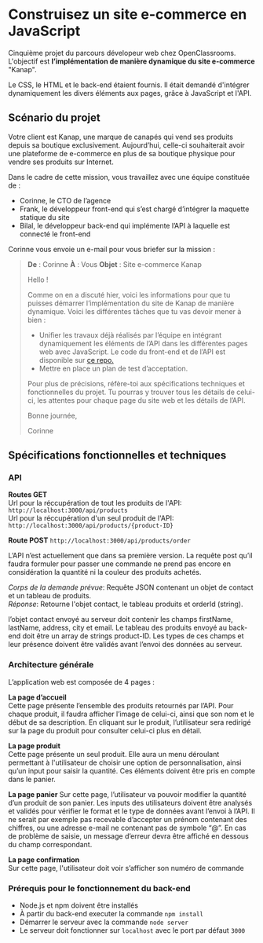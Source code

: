# Construisez un site e-commerce en JavaScript  

Cinquième projet du parcours dévelopeur web chez OpenClassrooms. L'objectif est __l’implémentation de manière dynamique du site e-commerce__ "Kanap".    

Le CSS, le HTML et le back-end étaient fournis. Il était demandé d'intégrer dynamiquement les divers éléments aux pages, grâce à JavaScript et l'API. 

## Scénario du projet

Votre client est Kanap, une marque de canapés qui vend ses produits depuis sa boutique exclusivement. Aujourd’hui, celle-ci souhaiterait avoir une plateforme de e-commerce en plus de sa boutique physique pour vendre ses produits sur Internet.  

Dans le cadre de cette mission, vous travaillez avec une équipe constituée de :  
- Corinne, le CTO de l’agence  
- Frank, le développeur front-end qui s’est chargé d’intégrer la maquette statique du site  
- Bilal, le développeur back-end qui implémente l’API à laquelle est connecté le front-end 

Corinne vous envoie un e-mail pour vous briefer sur la mission :  

>__De__ : Corinne
>__À__ : Vous
>__Objet__ : Site e-commerce Kanap 
>
>Hello !  
>
>Comme on en a discuté hier, voici les informations pour que tu puisses démarrer l’implémentation du site de Kanap de manière dynamique. Voici les différentes tâches que tu vas devoir mener à bien :  
>
>- Unifier les travaux déjà réalisés par l’équipe en intégrant dynamiquement les éléments de l’API dans les différentes pages web avec JavaScript. Le code du front-end et de l’API est disponible sur [ce repo.](https://github.com/OpenClassrooms-Student-Center/P5-Dev-Web-Kanap)
>- Mettre en place un plan de test d’acceptation.
>
>Pour plus de précisions, réfère-toi aux spécifications techniques et fonctionnelles du projet. Tu pourras y trouver tous les détails de celui-ci, les attentes pour chaque page du site web et les détails de l’API. 
>
>Bonne journée,
>
>Corinne


## Spécifications fonctionnelles et techniques

### API

__Routes GET__  
Url pour la réccupération de tout les produits de l'API: `http://localhost:3000/api/products`  
Url pour la réccupération d'un seul produit de l'API: `http://localhost:3000/api/products/{product-ID}`  

__Route POST__
`http://localhost:3000/api/products/order`  

L’API n’est actuellement que dans sa première version. La requête post qu’il faudra formuler pour passer une commande ne prend pas encore en considération la quantité ni la couleur des produits achetés.  

*Corps de la demande prévue*: Requête JSON contenant un objet de contact et un tableau de produits.  
*Réponse*: Retourne l'objet contact, le tableau produits et orderId (string).  

l’objet contact envoyé au serveur doit contenir les champs firstName, lastName, address, city et email. Le tableau des produits envoyé au back-end doit être un array de strings product-ID. Les types de ces champs et leur présence doivent être validés avant l’envoi des données au serveur.  


### Architecture générale  

L’application web est composée de 4 pages :

__La page d’accueil__  
Cette page présente l’ensemble des produits retournés par l’API. Pour chaque produit, il faudra afficher l’image de celui-ci, ainsi que son nom et le début de sa description. En cliquant sur le produit, l’utilisateur sera redirigé sur la page du produit pour consulter celui-ci plus en détail.

__La page produit__  
Cette page présente un seul produit. Elle aura un menu déroulant permettant à l'utilisateur de choisir une option de personnalisation, ainsi qu’un input pour saisir la quantité. Ces éléments doivent être pris en compte dans le panier.

__La page panier__
Sur cette page, l’utilisateur va pouvoir modifier la quantité d’un produit de son panier. Les inputs des utilisateurs doivent être analysés et validés pour vérifier le format et le type de données avant l’envoi à l’API. Il ne serait par exemple pas recevable d’accepter un prénom contenant des chiffres, ou une adresse e-mail ne contenant pas de symbole “@”. En cas de problème de saisie, un message d’erreur devra être affiché en dessous du champ correspondant.

__La page confirmation__  
Sur cette page, l'utilisateur doit voir s’afficher son numéro de commande


### Prérequis pour le fonctionnement du back-end
- Node.js et npm doivent être installés  
- À partir du back-end executer la commande `npm install`
- Démarrer le serveur avec la commande `node server`
- Le serveur doit fonctionner sur `localhost` avec le port par défaut `3000`


